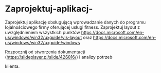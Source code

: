# Zaprojektuj-aplikacj-
Zaprojektuj aplikację obsługującą wprowadzanie danych do programu lojalnościowego firmy oferującej usługi fitness. Zaprojektuj layout z uwzględnieniem wszystkich punktów https://docs.microsoft.com/en-us/windows/win32/uxguide/vis-layout oraz https://docs.microsoft.com/en-us/windows/win32/uxguide/windows

Rozpocznij od stworzenia dokumentacji (https://slideplayer.pl/slide/426016/) i analizy potrzeb

klienta.
